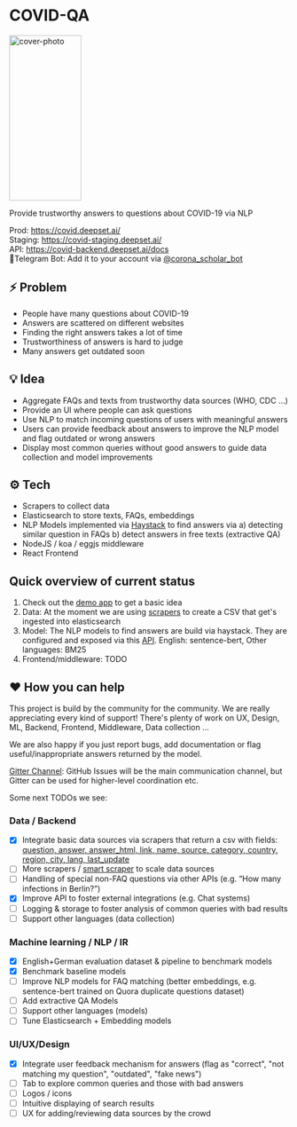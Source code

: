 # COVID-QA

<img alt="cover-photo" src="https://github.com/deepset-ai/COVID-QA/blob/master/docs/img/covid-bert.png?raw=true" width="130" height="298" />

Provide trustworthy answers to questions about COVID-19 via NLP

Prod: https://covid.deepset.ai/  
Staging: https://covid-staging.deepset.ai/  
API: https://covid-backend.deepset.ai/docs  
🤖Telegram Bot: Add it to your account via [@corona_scholar_bot](https://t.me/corona_scholar_bot)

## :zap: Problem
- People have many questions about COVID-19
- Answers are scattered on different websites 
- Finding the right answers takes a lot of time
- Trustworthiness of answers is hard to judge
- Many answers get outdated soon

## :bulb: Idea
- Aggregate FAQs and texts from trustworthy data sources (WHO, CDC ...)
- Provide an UI where people can ask questions
- Use NLP to match incoming questions of users with meaningful answers
- Users can provide feedback about answers to improve the NLP model and flag outdated or wrong answers
- Display most common queries without good answers to guide data collection and model improvements

## :gear:	Tech 
- Scrapers to collect data
- Elasticsearch to store texts, FAQs, embeddings
- NLP Models implemented via [Haystack](https://github.com/deepset-ai/haystack/) to find answers via a) detecting similar question in FAQs b) detect answers in free texts (extractive QA)
- NodeJS / koa / eggjs middleware
- React Frontend

## Quick overview of current status 

1. Check out the [demo app](https://covid.deepset.ai/) to get a basic idea 
2. Data: At the moment we are using [scrapers](https://github.com/deepset-ai/COVID-QA/tree/master/data/scrapers) to create a CSV that get's ingested into elasticsearch
3. Model: The NLP models to find answers are build via haystack. They are configured and exposed via this [API](https://github.com/deepset-ai/COVID-QA/tree/master/backend). English: sentence-bert, Other languages: BM25
4. Frontend/middleware: TODO

## :heart: How you can help
This project is build by the community for the community. We are really appreciating every kind of support! There's plenty of work on UX, Design, ML, Backend, Frontend, Middleware, Data collection ...

We are also happy if you just report bugs, add documentation or flag useful/inappropriate answers returned by the model.

[Gitter Channel](https://gitter.im/COVID-QA/community?utm_source=share-link&utm_medium=link&utm_campaign=share-link): GitHub Issues will be the main communication channel, but Gitter can be used for higher-level coordination etc.

Some next TODOs we see:
### Data / Backend
- [x] Integrate basic data sources via scrapers that return a csv with fields: [question,	answer, answer_html, 
link, name, source, category, country, region, city, lang, last_update](https://github.com/deepset-ai/COVID-QA/blob/master/docs/img/example-data-format.png)
- [ ] More scrapers / [smart scraper](https://github.com/deepset-ai/COVID-QA/issues/81) to scale data sources 
- [ ] Handling of special non-FAQ questions via other APIs (e.g. “How many infections in Berlin?”)
- [x] Improve API to foster external integrations (e.g. Chat systems)
- [ ] Logging & storage to foster analysis of common queries with bad results  
- [ ] Support other languages (data collection)

### Machine learning / NLP / IR
- [x] English+German evaluation dataset & pipeline to benchmark models
- [x] Benchmark baseline models 
- [ ] Improve NLP models for FAQ matching (better embeddings, e.g. sentence-bert trained on Quora duplicate questions dataset)
- [ ] Add extractive QA Models
- [ ] Support other languages (models)
- [ ] Tune Elasticsearch + Embedding models

### UI/UX/Design
- [x] Integrate user feedback mechanism for answers (flag as "correct", "not matching my question", "outdated", "fake news")
- [ ] Tab to explore common queries and those with bad answers
- [ ] Logos / icons
- [ ] Intuitive displaying of search results
- [ ] UX for adding/reviewing data sources by the crowd
